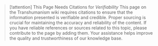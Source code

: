 
> [!attention] This Page Needs Citations for *Verifiability*
This page on the Transhumanism wiki requires citations to ensure that the information presented is verifiable and credible. Proper sourcing is crucial for maintaining the accuracy and reliability of the content. If you have reliable references or sources related to this topic, please contribute to the page by adding them. Your assistance helps improve the quality and trustworthiness of our knowledge base.
